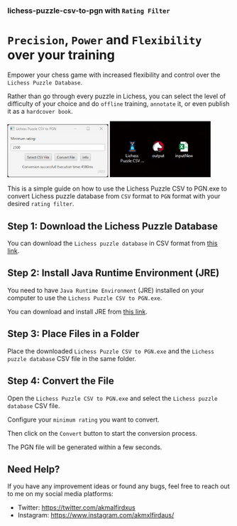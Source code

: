 
### lichess-puzzle-csv-to-pgn with `Rating Filter`

# `Precision`, `Power` and `Flexibility` over your training

Empower your chess game with increased flexibility and control over the `Lichess Puzzle Database`. 

Rather than go through every puzzle in Lichess,  you can select the level of difficulty of your choice  and do `offline` training, `annotate` it, or even publish it as a `hardcover book`.




<div>
  <img src="https://github.com/allaboutevemirolive/lichess-puzzle-csv-to-pgn/blob/main/lichess/Icon/example4.png" width="45%" />
  <img src="https://github.com/allaboutevemirolive/lichess-puzzle-csv-to-pgn/blob/main/lichess/Icon/example5.png" width="45%" />
</div>


 
This is a simple guide on how to use the Lichess Puzzle CSV to PGN.exe to convert Lichess puzzle database from `CSV` format to `PGN` format with your desired `rating filter`.

## Step 1: Download the Lichess Puzzle Database

You can download the `Lichess puzzle database` in CSV format from [this link](https://database.lichess.org/#puzzles).

## Step 2: Install Java Runtime Environment (JRE)

You need to have `Java Runtime Environment` (JRE) installed on your computer to use the `Lichess Puzzle CSV to PGN.exe`. 

You can download and install JRE from [this link](https://www.java.com/en/download/manual.jsp).

## Step 3: Place Files in a Folder

Place the downloaded `Lichess Puzzle CSV to PGN.exe` and the `Lichess puzzle database` CSV file in the same folder.

## Step 4: Convert the File

Open the `Lichess Puzzle CSV to PGN.exe` and select the `Lichess puzzle database` CSV file. 

Configure your `minimum rating` you want to convert. 

Then click on the `Convert` button to start the conversion process. 

The PGN file will be generated within a few seconds.

## Need Help?

If you have any improvement ideas or found any bugs, feel free to reach out to me on my social media platforms:

- Twitter: https://twitter.com/akmalfirdxus
- Instagram: https://www.instagram.com/akmxlfirdaus/
